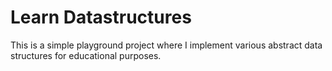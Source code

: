 # Learn Datastructures

This is a simple playground project where I implement various abstract data structures for educational purposes.
